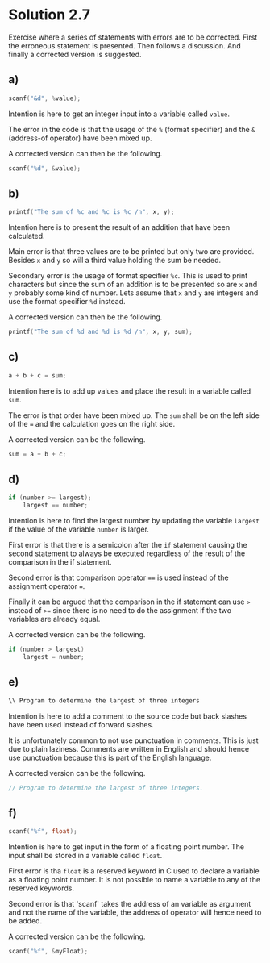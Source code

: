 # Solution 2.7

Exercise where a series of statements with errors are to be corrected. First the erroneous statement is presented. Then follows a discussion. And finally a corrected version is suggested.

## a)

```C
scanf("&d", %value);
```

Intention is here to get an integer input into a variable called `value`.

The error in the code is that the usage of the `%` (format specifier) and the `&` (address-of operator) have been mixed up.

A corrected version can then be the following.

```C
scanf("%d", &value);
```

## b)

```C
printf("The sum of %c and %c is %c /n", x, y);
```

Intention here is to present the result of an addition that have been calculated.

Main error is that three values are to be printed but only two are provided. Besides `x` and `y` so will a third value holding the sum be needed.

Secondary error is the usage of format specifier `%c`. This is used to print characters but since the sum of an addition is to be presented so are `x` and `y` probably some kind of number. Lets assume that `x` and `y` are integers and use the format specifier `%d` instead.

A corrected version can then be the following.

```C
printf("The sum of %d and %d is %d /n", x, y, sum);
```

## c)

```C
a + b + c = sum;
```

Intention here is to add up values and place the result in a variable called `sum`.

The error is that order have been mixed up. The `sum` shall be on the left side of the `=` and the calculation goes on the right side.

A corrected version can be the following.

```C
sum = a + b + c;
```

## d)

```C
if (number >= largest);
    largest == number;
```

Intention is here to find the largest number by updating the variable `largest` if the value of the variable `number` is larger.

First error is that there is a semicolon after the `if` statement causing the second statement to always be executed regardless of the result of the comparison in the if statement.

Second error is that comparison operator `==` is used instead of the assignment operator `=`.

Finally it can be argued that the comparison in the if statement can use `>` instead of `>=` since there is no need to do the assignment if the two variables are already equal.

A corrected version can be the following.

```C
if (number > largest)
    largest = number;
```

## e)

```C
\\ Program to determine the largest of three integers
```

Intention is here to add a comment to the source code but back slashes have been used instead of forward slashes.

It is unfortunately common to not use punctuation in comments. This is just due to plain laziness. Comments are written in English and should hence use punctuation because this is part of the English language.

A corrected version can be the following.

```C
// Program to determine the largest of three integers.
```

## f)

```C
scanf("%f", float);
```

Intention is here to get input in the form of a floating point number. The input shall be stored in a variable called `float`.

First error is tha `float` is a reserved keyword in C used to declare a variable as a floating point number. It is not possible to name a variable to any of the reserved keywords.

Second error is that 'scanf' takes the address of an variable as argument and not the name of the variable, the address of operator will hence need to be added.

A corrected version can be the following.

```C
scanf("%f", &myFloat);
```
